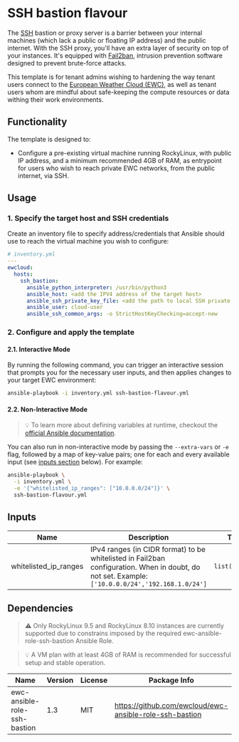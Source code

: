 # SSH bastion flavour
The [SSH](https://en.wikipedia.org/wiki/Secure_Shell) bastion or proxy server
is a barrier between your internal machines (which lack a public or floating IP
address) and the public internet. With the SSH proxy, you'll have an extra layer of
security on top of your instances. It's equipped with
[Fail2ban](https://github.com/fail2ban/fail2ban),
intrusion prevention software designed to prevent brute-force attacks.

This template is for tenant admins wishing to hardening the way tenant users
connect to the [European Weather Cloud (EWC)](https://europeanweather.cloud/),
as well as tenant users whom are mindful about safe-keeping the compute resources
or data withing their work environments.

## Functionality
The template is designed to:

* Configure a pre-existing virtual machine running RockyLinux, with public IP
address, and a minimum recommended 4GB of RAM, as entrypoint for users who
wish to reach private EWC networks, from the public internet, via SSH.

## Usage

### 1. Specify the target host and SSH credentials
Create an inventory file to specify address/credentials that Ansible should use
to reach the virtual machine you wish to configure:

```yaml
# inventory.yml
---
ewcloud:
  hosts:
    ssh_bastion:
      ansible_python_interpreter: /usr/bin/python3
      ansible_host: <add the IPV4 address of the target host>
      ansible_ssh_private_key_file: <add the path to local SSH private key file>
      ansible_user: cloud-user
      ansible_ssh_common_args: -o StrictHostKeyChecking=accept-new
```

### 2. Configure and apply the template

#### 2.1. Interactive Mode

By running the following command, you can trigger an interactive session that
prompts you for the necessary user inputs, and then applies changes to your
target EWC environment:

```bash
ansible-playbook -i inventory.yml ssh-bastion-flavour.yml
```

#### 2.2. Non-Interactive Mode

>💡 To learn more about defining variables at runtime, checkout the
[official Ansible documentation](https://docs.ansible.com/ansible/latest/playbook_guide/playbooks_variables.html).

You can also run in non-interactive mode by passing the
`--extra-vars` or `-e` flag, followed by a map of  key-value pairs; one for
each and every available input (see [inputs section](#inputs) below). For
example:

```bash
ansible-playbook \
  -i inventory.yml \
  -e '{"whitelisted_ip_ranges": ["10.0.0.0/24"]}' \
  ssh-bastion-flavour.yml
```

## Inputs

| Name | Description | Type | Default | Required |
|------|-------------|------|---------|----------|
| whitelisted_ip_ranges | IPv4 ranges (in CIDR format) to be whitelisted in Fail2ban configuration. When in doubt, do not set. Example: `['10.0.0.0/24','192.168.1.0/24']` | `list(string)` | n/a | no |

## Dependencies

> ⚠️ Only RockyLinux 9.5 and RockyLinux 8.10 instances are currently supported due
to constrains imposed by the required ewc-ansible-role-ssh-bastion Ansible
Role.

> 💡 A VM plan with at least 4GB of RAM is recommended for successful setup and
stable operation.

| Name | Version | License |Package Info |
|------|---------|-------|-------|
| ewc-ansible-role-ssh-bastion | 1.3 | MIT | https://github.com/ewcloud/ewc-ansible-role-ssh-bastion |
